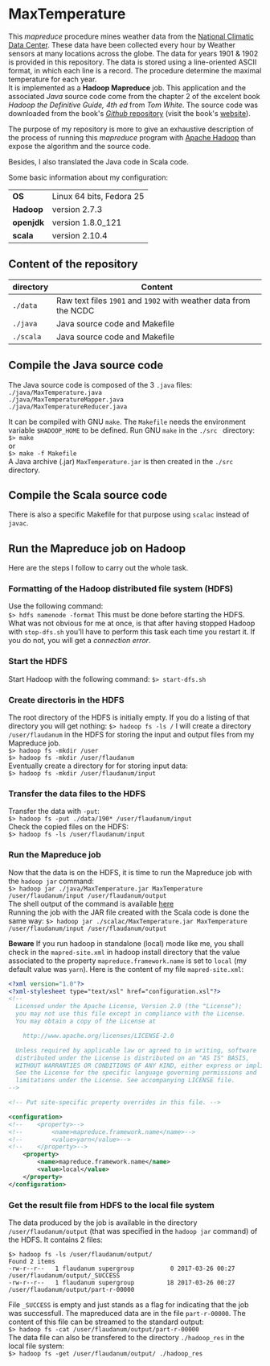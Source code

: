 # MaxTemperature

This *mapreduce* procedure mines weather data from the [National Climatic Data Center](http://www.ncdc.noaa.gov/). These data have been collected every hour by Weather sensors at many locations across the globe. The data for years 1901 & 1902 is provided in this repository. The data is stored using a line-oriented ASCII format, in which each line is a record. The procedure determine the maximal temperature for each year.  
It is implemented as a **Hadoop Mapreduce** job. This application and the associated *Java* source code come from the chapter 2 of the excelent book *Hadoop the Definitive Guide, 4th ed* from *Tom White*. The source code was downloaded from the book's [*Github* repository](https://github.com/tomwhite/hadoop-book/tree/master/ch02-mr-intro/src/main/java) (visit the book's [website](http://hadoopbook.com/code.html)).

The purpose of my repository is more to give an exhaustive description of the process of running this *mapreduce* program with [Apache Hadoop](http://hadoop.apache.org/) than expose the algorithm and the source code.

Besides, I also translated the Java code in Scala code.

Some basic information about my configuration:

|   |   |
|---|---|
| **OS**      | Linux 64 bits, Fedora 25 |
| **Hadoop**  | version 2.7.3            |
| **openjdk** | version 1.8.0_121        |
| **scala**   | version 2.10.4           |

## Content of the repository

| directory  | Content  |
|------------|----------|
| `./data`   | Raw text files `1901` and `1902` with weather data from the NCDC |
| `./java`   | Java source code and Makefile                                    |
| `./scala`  | Java source code and Makefile                                    |


## Compile the Java source code
The Java source code is composed of the 3 `.java` files:  
`./java/MaxTemperature.java`    
`./java/MaxTemperatureMapper.java`  
`./java/MaxTemperatureReducer.java`  

It can be compiled with GNU `make`. The `Makefile` needs the environment variable `$HADOOP_HOME` to be defined. Run GNU `make` in the `./src ` directory:  
`$> make`  
or  
`$> make -f Makefile`  
A Java archive (.jar) `MaxTemperature.jar` is then created in the `./src` directory.

## Compile the Scala source code
There is also a specific Makefile for that purpose using `scalac` instead of `javac`.

## Run the Mapreduce job on Hadoop

Here are the steps I follow to carry out the whole task.

### Formatting of the Hadoop distributed file system (HDFS)
Use the following command:  
`$> hdfs namenode -format`
This must be done before starting the HDFS. What was not obvious for me at once, is that after having stopped Hadoop with `stop-dfs.sh` you'll have to perform this task each time you restart it. If you do not, you will get a *connection error*.

### Start the HDFS
Start Hadoop with the following command:
`$> start-dfs.sh`

### Create directoris in the HDFS
The root directory of the HDFS is initially empty. If you do a listing of that directory you will get nothing:
`$> hadoop fs -ls /`
I will create a directory `/user/flaudanum` in the HDFS for storing the input and output files from my Mapreduce job.  
`$> hadoop fs -mkdir /user`  
`$> hadoop fs -mkdir /user/flaudanum`  
Eventually create a directory for for storing input data:  
`$> hadoop fs -mkdir /user/flaudanum/input`  

### Transfer the data files to the HDFS
Transfer the data with `-put`:  
`$> hadoop fs -put ./data/190* /user/flaudanum/input`  
Check the copied files on the HDFS:  
`$> hadoop fs -ls /user/flaudanum/input`

### Run the Mapreduce job
Now that the data is on the HDFS, it is time to run the Mapreduce job with the `hadoop jar` command:  
`$> hadoop jar ./java/MaxTemperature.jar MaxTemperature /user/flaudanum/input /user/flaudanum/output`  
The shell output of the command is available [here](hadoop.jar.md)  
Running the job with the JAR file created with the Scala code is done the same way:
`$> hadoop jar ./scalac/MaxTemperature.jar MaxTemperature /user/flaudanum/input /user/flaudanum/output`  

**Beware** If you run hadoop in standalone (local) mode like me, you shall check in the `mapred-site.xml` in hadoop install directory that the value associated to the property `mapreduce.framework.name` is set to `local` (my default value was `yarn`). Here is the content of my file `mapred-site.xml`:  
```XML
<?xml version="1.0"?>
<?xml-stylesheet type="text/xsl" href="configuration.xsl"?>
<!--
  Licensed under the Apache License, Version 2.0 (the "License");
  you may not use this file except in compliance with the License.
  You may obtain a copy of the License at

    http://www.apache.org/licenses/LICENSE-2.0

  Unless required by applicable law or agreed to in writing, software
  distributed under the License is distributed on an "AS IS" BASIS,
  WITHOUT WARRANTIES OR CONDITIONS OF ANY KIND, either express or implied.
  See the License for the specific language governing permissions and
  limitations under the License. See accompanying LICENSE file.
-->

<!-- Put site-specific property overrides in this file. -->

<configuration>
<!--    <property>-->
<!--        <name>mapreduce.framework.name</name>-->
<!--        <value>yarn</value>-->
<!--    </property>-->
    <property>
        <name>mapreduce.framework.name</name>
        <value>local</value>
    </property>
</configuration>
```

### Get the result file from HDFS to the local file system
The data produced by the job is available in the directory `/user/flaudanum/output` (that was specified in the `hadoop jar` command) of the HDFS. It contains 2 files:  
```
$> hadoop fs -ls /user/flaudanum/output/
Found 2 items
-rw-r--r--   1 flaudanum supergroup          0 2017-03-26 00:27 /user/flaudanum/output/_SUCCESS
-rw-r--r--   1 flaudanum supergroup         18 2017-03-26 00:27 /user/flaudanum/output/part-r-00000
```
File `_SUCCESS` is empty and just stands as a flag for indicating that the job was successfull. The mapreduced data are in the file `part-r-00000`.
The content of this file can be streamed to the standard output:  
`$> hadoop fs -cat /user/flaudanum/output/part-r-00000`  
The data file can also be transfered to the directory `./hadoop_res` in the local file system:  
`$> hadoop fs -get /user/flaudanum/output/ ./hadoop_res`
